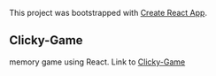 This project was bootstrapped with [Create React App](https://github.com/facebook/create-react-app).

## Clicky-Game

memory game using React. Link to [Clicky-Game](https://orlandobuzana.github.io/click-game)

